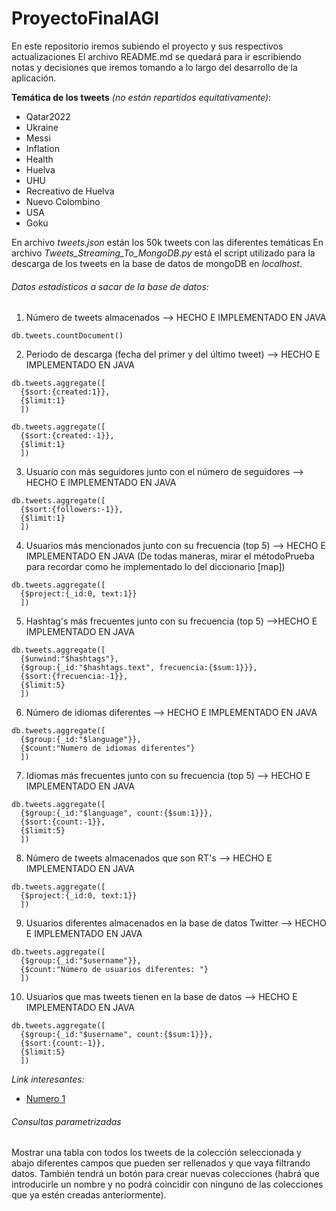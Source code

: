 # ProyectoFinalAGI
En este repositorio iremos subiendo el proyecto y sus respectivos actualizaciones
El archivo README.md se quedará para ir escribiendo notas y decisiones que iremos tomando a lo largo del desarrollo de la aplicación.

**Temática de los tweets** *(no están repartidos equitativamente)*:
- Qatar2022
- Ukraine
- Messi
- Inflation
- Health
- Huelva
- UHU
- Recreativo de Huelva
- Nuevo Colombino
- USA
- Goku

En archivo *tweets.json* están los 50k tweets con las diferentes temáticas
En archivo *Tweets_Streaming_To_MongoDB.py* está el script utilizado para la descarga de los tweets en la base de datos de mongoDB en *localhost*. 

###### Datos estadísticos a sacar de la base de datos:
1. Número de tweets almacenados --> HECHO E IMPLEMENTADO EN JAVA
```mongodb
db.tweets.countDocument()
```
2. Periodo de descarga (fecha del primer y del último tweet) --> HECHO E IMPLEMENTADO EN JAVA
```mongodb
db.tweets.aggregate([
  {$sort:{created:1}},
  {$limit:1}
  ])

db.tweets.aggregate([
  {$sort:{created:-1}},
  {$limit:1}
  ])
```
3. Usuario con más seguidores junto con el número de seguidores --> HECHO E IMPLEMENTADO EN JAVA
```mongodb
db.tweets.aggregate([
  {$sort:{followers:-1}},
  {$limit:1}
  ])
```
4. Usuarios más mencionados junto con su frecuencia (top 5) --> HECHO E IMPLEMENTADO EN JAVA (De todas maneras, mirar el métodoPrueba para recordar como he implementado lo del diccionario [map])
```mongodb
db.tweets.aggregate([
  {$project:{_id:0, text:1}}
  ])
```
5. Hashtag's más frecuentes junto con su frecuencia (top 5) -->HECHO E IMPLEMENTADO EN JAVA
```mongodb
db.tweets.aggregate([
  {$unwind:"$hashtags"},
  {$group:{_id:"$hashtags.text", frecuencia:{$sum:1}}},
  {$sort:{frecuencia:-1}},
  {$limit:5}
  ])
```
6. Número de idiomas diferentes --> HECHO E IMPLEMENTADO EN JAVA
```mongodb
db.tweets.aggregate([
  {$group:{_id:"$language"}},
  {$count:"Numero de idiomas diferentes"}
  ])
```
7. Idiomas más frecuentes junto con su frecuencia (top 5) --> HECHO E IMPLEMENTADO EN JAVA
```mongodb 
db.tweets.aggregate([
  {$group:{_id:"$language", count:{$sum:1}}},
  {$sort:{count:-1}},
  {$limit:5}
  ])
```
8. Número de tweets almacenados que son RT's --> HECHO E IMPLEMENTADO EN JAVA
```mongodb
db.tweets.aggregate([
  {$project:{_id:0, text:1}}
  ])
```
9. Usuarios diferentes almacenados en la base de datos Twitter --> HECHO E IMPLEMENTADO EN JAVA
```mongodb
db.tweets.aggregate([
  {$group:{_id:"$username"}},
  {$count:"Número de usuarios diferentes: "}
  ])
```
10.   Usuarios que mas tweets tienen en la base de datos --> HECHO E IMPLEMENTADO EN JAVA
```mongodb
db.tweets.aggregate([
  {$group:{_id:"$username", count:{$sum:1}}},
  {$sort:{count:-1}},
  {$limit:5}
  ])
```

*Link interesantes:*
- [Numero 1](http://ualmtorres.github.io/howtos/MongoDBJava/)

###### Consultas parametrizadas
Mostrar una tabla con todos los tweets de la colección seleccionada y abajo diferentes campos que pueden ser rellenados y que vaya filtrando datos. También tendrá un botón para crear nuevas colecciones (habrá que introducirle un nombre y no podrá coincidir con ninguno de las colecciones que ya estén creadas anteriormente).